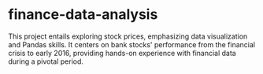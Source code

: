 # finance-data-analysis
This project entails exploring stock prices, emphasizing data visualization and Pandas skills. It centers on bank stocks' performance from the financial crisis to early 2016, providing hands-on experience with financial data during a pivotal period.
